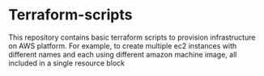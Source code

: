 # Terraform-scripts
This repository contains basic terraform scripts to provision infrastructure on AWS platform. For example, to create multiple ec2 instances with different names and each using different amazon machine image, all included in a single resource block
